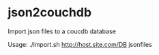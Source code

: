 json2couchdb
============

Import json files to a coucdb database

Usage:
	./import.sh http://host.site.com/DB jsonfiles

